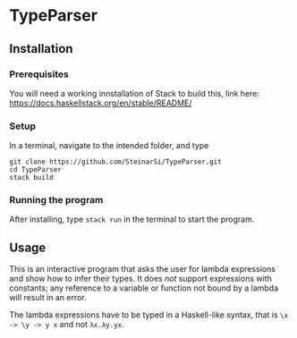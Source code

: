 # TypeParser

## Installation

### Prerequisites
You will need a working innstallation of Stack to build this, link here: https://docs.haskellstack.org/en/stable/README/

### Setup
In a terminal, navigate to the intended folder, and type
```
git clone https://github.com/SteinarSi/TypeParser.git
cd TypeParser
stack build
```

### Running the program

After installing, type `stack run` in the terminal to start the program. 


## Usage

This is an interactive program that asks the user for lambda expressions and show how to infer their types. It does *not* support expressions with constants; any reference to a variable or function not bound by a lambda will result in an error.

The lambda expressions have to be typed in a Haskell-like syntax, that is `\x -> \y -> y x` and not `λx.λy.yx`.